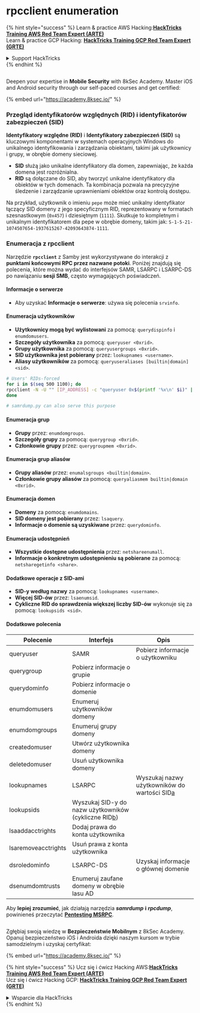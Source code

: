 # rpcclient enumeration

{% hint style="success" %}
Learn & practice AWS Hacking:<img src="/.gitbook/assets/arte.png" alt="" data-size="line">[**HackTricks Training AWS Red Team Expert (ARTE)**](https://training.hacktricks.xyz/courses/arte)<img src="/.gitbook/assets/arte.png" alt="" data-size="line">\
Learn & practice GCP Hacking: <img src="/.gitbook/assets/grte.png" alt="" data-size="line">[**HackTricks Training GCP Red Team Expert (GRTE)**<img src="/.gitbook/assets/grte.png" alt="" data-size="line">](https://training.hacktricks.xyz/courses/grte)

<details>

<summary>Support HackTricks</summary>

* Check the [**subscription plans**](https://github.com/sponsors/carlospolop)!
* **Join the** 💬 [**Discord group**](https://discord.gg/hRep4RUj7f) or the [**telegram group**](https://t.me/peass) or **follow** us on **Twitter** 🐦 [**@hacktricks\_live**](https://twitter.com/hacktricks\_live)**.**
* **Share hacking tricks by submitting PRs to the** [**HackTricks**](https://github.com/carlospolop/hacktricks) and [**HackTricks Cloud**](https://github.com/carlospolop/hacktricks-cloud) github repos.

</details>
{% endhint %}

<figure><img src="/.gitbook/assets/image (2).png" alt=""><figcaption></figcaption></figure>

Deepen your expertise in **Mobile Security** with 8kSec Academy. Master iOS and Android security through our self-paced courses and get certified:

{% embed url="https://academy.8ksec.io/" %}

### Przegląd identyfikatorów względnych (RID) i identyfikatorów zabezpieczeń (SID)

**Identyfikatory względne (RID)** i **Identyfikatory zabezpieczeń (SID)** są kluczowymi komponentami w systemach operacyjnych Windows do unikalnego identyfikowania i zarządzania obiektami, takimi jak użytkownicy i grupy, w obrębie domeny sieciowej.

- **SID** służą jako unikalne identyfikatory dla domen, zapewniając, że każda domena jest rozróżnialna.
- **RID** są dołączane do SID, aby tworzyć unikalne identyfikatory dla obiektów w tych domenach. Ta kombinacja pozwala na precyzyjne śledzenie i zarządzanie uprawnieniami obiektów oraz kontrolą dostępu.

Na przykład, użytkownik o imieniu `pepe` może mieć unikalny identyfikator łączący SID domeny z jego specyficznym RID, reprezentowany w formatach szesnastkowym (`0x457`) i dziesiętnym (`1111`). Skutkuje to kompletnym i unikalnym identyfikatorem dla pepe w obrębie domeny, takim jak: `S-1-5-21-1074507654-1937615267-42093643874-1111`.


### **Enumeracja z rpcclient**

Narzędzie **`rpcclient`** z Samby jest wykorzystywane do interakcji z **punktami końcowymi RPC przez nazwane potoki**. Poniżej znajdują się polecenia, które można wydać do interfejsów SAMR, LSARPC i LSARPC-DS po nawiązaniu **sesji SMB**, często wymagających poświadczeń.

#### Informacje o serwerze

* Aby uzyskać **Informacje o serwerze**: używa się polecenia `srvinfo`.

#### Enumeracja użytkowników

* **Użytkownicy mogą być wylistowani** za pomocą: `querydispinfo` i `enumdomusers`.
* **Szczegóły użytkownika** za pomocą: `queryuser <0xrid>`.
* **Grupy użytkownika** za pomocą: `queryusergroups <0xrid>`.
* **SID użytkownika jest pobierany** przez: `lookupnames <username>`.
* **Aliasy użytkowników** za pomocą: `queryuseraliases [builtin|domain] <sid>`.
```bash
# Users' RIDs-forced
for i in $(seq 500 1100); do
rpcclient -N -U "" [IP_ADDRESS] -c "queryuser 0x$(printf '%x\n' $i)" | grep "User Name\|user_rid\|group_rid" && echo "";
done

# samrdump.py can also serve this purpose
```
#### Enumeracja grup

* **Grupy** przez: `enumdomgroups`.
* **Szczegóły grupy** za pomocą: `querygroup <0xrid>`.
* **Członkowie grupy** przez: `querygroupmem <0xrid>`.

#### Enumeracja grup aliasów

* **Grupy aliasów** przez: `enumalsgroups <builtin|domain>`.
* **Członkowie grupy aliasów** za pomocą: `queryaliasmem builtin|domain <0xrid>`.

#### Enumeracja domen

* **Domeny** za pomocą: `enumdomains`.
* **SID domeny jest pobierany** przez: `lsaquery`.
* **Informacje o domenie są uzyskiwane** przez: `querydominfo`.

#### Enumeracja udostępnień

* **Wszystkie dostępne udostępnienia** przez: `netshareenumall`.
* **Informacje o konkretnym udostępnieniu są pobierane** za pomocą: `netsharegetinfo <share>`.

#### Dodatkowe operacje z SID-ami

* **SID-y według nazwy** za pomocą: `lookupnames <username>`.
* **Więcej SID-ów** przez: `lsaenumsid`.
* **Cykliczne RID do sprawdzenia większej liczby SID-ów** wykonuje się za pomocą: `lookupsids <sid>`.

#### **Dodatkowe polecenia**

| **Polecenie**       | **Interfejs**                                                                                                                                     | **Opis**                                                                                                                           |
| ------------------- | ------------------------------------------------------------------------------------------------------------------------------------------------- | ------------------------------------------------------------------------------------------------------------------------------------- |
| queryuser           | SAMR                                                                                                                                              | Pobierz informacje o użytkowniku                                                                                                   |
| querygroup          | Pobierz informacje o grupie                                                                                                                     |                                                                                                                                       |
| querydominfo        | Pobierz informacje o domenie                                                                                                                    |                                                                                                                                       |
| enumdomusers        | Enumeruj użytkowników domeny                                                                                                                    |                                                                                                                                       |
| enumdomgroups       | Enumeruj grupy domeny                                                                                                                           |                                                                                                                                       |
| createdomuser       | Utwórz użytkownika domeny                                                                                                                       |                                                                                                                                       |
| deletedomuser       | Usuń użytkownika domeny                                                                                                                         |                                                                                                                                       |
| lookupnames         | LSARPC                                                                                                                                            | Wyszukaj nazwy użytkowników do wartości SID[a](https://learning.oreilly.com/library/view/network-security-assessment/9781491911044/ch08.html#ch08fn8) |
| lookupsids          | Wyszukaj SID-y do nazw użytkowników (cykliczne RID[b](https://learning.oreilly.com/library/view/network-security-assessment/9781491911044/ch08.html#ch08fn9)) |                                                                                                                                       |
| lsaaddacctrights    | Dodaj prawa do konta użytkownika                                                                                                                |                                                                                                                                       |
| lsaremoveacctrights | Usuń prawa z konta użytkownika                                                                                                                  |                                                                                                                                       |
| dsroledominfo       | LSARPC-DS                                                                                                                                         | Uzyskaj informacje o głównej domenie                                                                                                 |
| dsenumdomtrusts     | Enumeruj zaufane domeny w obrębie lasu AD                                                                                                        |                                                                                                                                       |

Aby **lepiej zrozumieć**, jak działają narzędzia _**samrdump**_ **i** _**rpcdump**_, powinieneś przeczytać [**Pentesting MSRPC**](../135-pentesting-msrpc.md).

<figure><img src="/.gitbook/assets/image (2).png" alt=""><figcaption></figcaption></figure>

Zgłębiaj swoją wiedzę w **Bezpieczeństwie Mobilnym** z 8kSec Academy. Opanuj bezpieczeństwo iOS i Androida dzięki naszym kursom w trybie samodzielnym i uzyskaj certyfikat:

{% embed url="https://academy.8ksec.io/" %}

{% hint style="success" %}
Ucz się i ćwicz Hacking AWS:<img src="/.gitbook/assets/arte.png" alt="" data-size="line">[**HackTricks Training AWS Red Team Expert (ARTE)**](https://training.hacktricks.xyz/courses/arte)<img src="/.gitbook/assets/arte.png" alt="" data-size="line">\
Ucz się i ćwicz Hacking GCP: <img src="/.gitbook/assets/grte.png" alt="" data-size="line">[**HackTricks Training GCP Red Team Expert (GRTE)**<img src="/.gitbook/assets/grte.png" alt="" data-size="line">](https://training.hacktricks.xyz/courses/grte)

<details>

<summary>Wsparcie dla HackTricks</summary>

* Sprawdź [**plany subskrypcyjne**](https://github.com/sponsors/carlospolop)!
* **Dołącz do** 💬 [**grupy Discord**](https://discord.gg/hRep4RUj7f) lub [**grupy telegramowej**](https://t.me/peass) lub **śledź** nas na **Twitterze** 🐦 [**@hacktricks\_live**](https://twitter.com/hacktricks\_live)**.**
* **Dziel się trikami hackingowymi, przesyłając PR-y do** [**HackTricks**](https://github.com/carlospolop/hacktricks) i [**HackTricks Cloud**](https://github.com/carlospolop/hacktricks-cloud) repozytoriów github.

</details>
{% endhint %}
